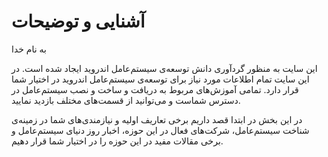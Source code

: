 # آشنایی و توضیحات

به نام خدا

این سایت به منظور گردآوری دانش توسعه‌ی سیستم‌عامل اندروید ایجاد شده است.
در این سایت تمام اطلاعات مورد نیاز برای توسعه‌ی سیستم‌عامل اندروید در اختیار شما قرار دارد.
تمامی آموزش‌های مربوط به دریافت و ساخت و نصب سیستم‌عامل در دسترس شماست و می‌توانید از قسمت‌های مختلف بازدید نمایید.


در این بخش در ابتدا قصد داریم برخی تعاریف اولیه و نیازمندی‌های شما در زمینه‌ی شناخت سیستم‌عامل، شرکت‌های فعال در این حوزه، اخبار روز دنیای سیستم‌عامل و برخی مقالات مفید در این حوزه را در اختیار شما قرار دهیم.
